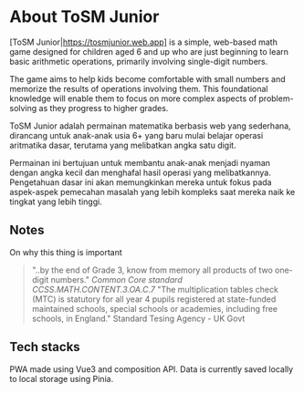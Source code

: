 # About ToSM Junior
[ToSM Junior|https://tosmjunior.web.app] is a simple, web-based math game designed for children aged 6 and up who are just beginning to learn basic arithmetic operations, primarily involving single-digit numbers.  

The game aims to help kids become comfortable with small numbers and memorize the results of operations involving them. This foundational knowledge will enable them to focus on more complex aspects of problem-solving as they progress to higher grades.

ToSM Junior adalah permainan matematika berbasis web yang sederhana, dirancang untuk anak-anak usia 6+ yang baru mulai belajar operasi aritmatika dasar, terutama yang melibatkan angka satu digit.

Permainan ini bertujuan untuk membantu anak-anak menjadi nyaman dengan angka kecil dan menghafal hasil operasi yang melibatkannya. Pengetahuan dasar ini akan memungkinkan mereka untuk fokus pada aspek-aspek pemecahan masalah yang lebih kompleks saat mereka naik ke tingkat yang lebih tinggi.

## Notes
On why this thing is important   
> "..by the end of Grade 3, know from memory all products of two one-digit numbers." *Common Core standard CCSS.MATH.CONTENT.3.OA.C.7*
> "The multiplication tables check (MTC) is statutory for all year 4 pupils registered at state-funded maintained schools, special schools or academies, including free schools, in England." Standard Tesing Agency - UK Govt  


## Tech stacks
PWA made using Vue3 and composition API. Data is currently saved locally to local storage using Pinia. 

